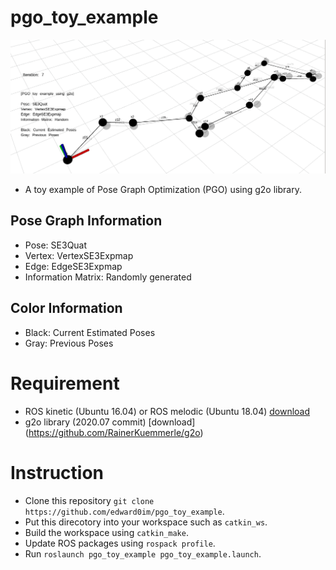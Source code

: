 # pgo_toy_example
![](./intro.gif)
- A toy example of Pose Graph Optimization (PGO) using g2o library.

## Pose Graph Information
- Pose: SE3Quat
- Vertex: VertexSE3Expmap
- Edge: EdgeSE3Expmap
- Information Matrix: Randomly generated

## Color Information
- Black: Current Estimated Poses
- Gray: Previous Poses

# Requirement
- ROS kinetic (Ubuntu 16.04) or ROS melodic (Ubuntu 18.04) [download](http://wiki.ros.org/ROS/Installation)
- g2o library (2020.07 commit) [download] (https://github.com/RainerKuemmerle/g2o) 

# Instruction
- Clone this repository `git clone https://github.com/edward0im/pgo_toy_example`.
- Put this direcotory into your workspace such as `catkin_ws`.
- Build the workspace using `catkin_make`.
- Update ROS packages using `rospack profile`.
- Run `roslaunch pgo_toy_example pgo_toy_example.launch`.
